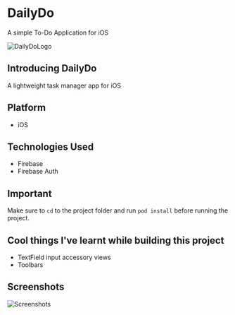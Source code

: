 # DailyDo
A simple To-Do Application for iOS


![DailyDoLogo](https://dl.dropboxusercontent.com/s/hkhry45dcfeg40j/logo-reveal.png?dl=0) 
## Introducing DailyDo
A lightweight task manager app for iOS

## Platform
- iOS

## Technologies Used
- Firebase
- Firebase Auth


## Important
Make sure to `cd` to the project folder and run `pod install` before running the project.

## Cool things I've learnt while building this project
- TextField input accessory views
- Toolbars

## Screenshots
![Screenshots](https://dl.dropboxusercontent.com/s/j9ip6se1807ligw/screenshots.png?dl=0) 
